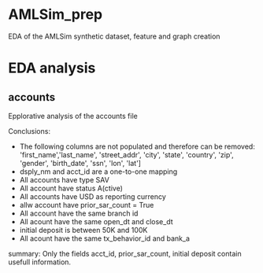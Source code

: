 # AMLSim_prep
EDA of the AMLSim synthetic dataset, feature and graph creation

# EDA analysis

## accounts
Epplorative analysis of the accounts file

Conclusions:
- The following columns are not populated and therefore can be removed: 'first_name','last_name', 'street_addr', 'city', 'state', 'country', 'zip', 'gender', 'birth_date', 'ssn', 'lon', 'lat']
- dsply_nm and acct_id are a one-to-one mapping
- All accounts have type SAV
- All account have status A(ctive)
- All accounts have USD as reporting currency
- allw account have prior_sar_count = True
- All account have the same branch id
- All acount have the same open_dt and close_dt
- initial deposit is between 50K and 100K
- All acount have the same tx_behavior_id and bank_a

summary:
Only the fields acct_id, prior_sar_count, initial deposit contain usefull information.
